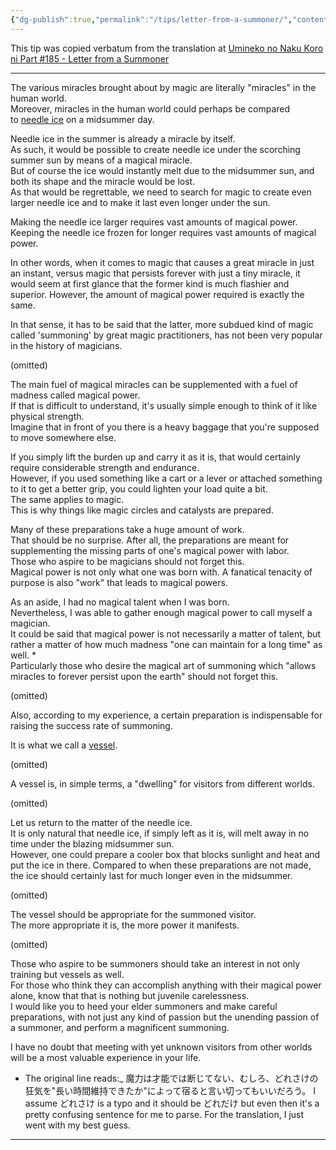 ```yaml
---
{"dg-publish":true,"permalink":"/tips/letter-from-a-summoner/","contentClasses":"center-headings red-truth red-links blue-truth","created":"2025-03-18T19:16:41.264+01:00","updated":"2025-03-18T19:19:41.232+01:00"}
---
```



This tip was copied verbatum from the translation at [Umineko no Naku Koro ni Part #185 - Letter from a Summoner](https://lparchive.org/Umineko-no-Naku-Koro-ni/Update%20185/)

---

The various miracles brought about by magic are literally "miracles" in the human world.  
Moreover, miracles in the human world could perhaps be compared to [needle ice](https://en.wikipedia.org/wiki/Needle_ice) on a midsummer day.  
  
Needle ice in the summer is already a miracle by itself.  
As such, it would be possible to create needle ice under the scorching summer sun by means of a magical miracle.  
But of course the ice would instantly melt due to the midsummer sun, and both its shape and the miracle would be lost.  
As that would be regrettable, we need to search for magic to create even larger needle ice and to make it last even longer under the sun.  
  
Making the needle ice larger requires vast amounts of magical power.  
Keeping the needle ice frozen for longer requires vast amounts of magical power.  
  
In other words, when it comes to magic that causes a great miracle in just an instant, versus magic that persists forever with just a tiny miracle, it would seem at first glance that the former kind is much flashier and superior. However, the amount of magical power required is exactly the same.  
  
In that sense, it has to be said that the latter, more subdued kind of magic called 'summoning' by great magic practitioners, has not been very popular in the history of magicians.  
  
(omitted)  
  
The main fuel of magical miracles can be supplemented with a fuel of madness called magical power.  
If that is difficult to understand, it's usually simple enough to think of it like physical strength.  
Imagine that in front of you there is a heavy baggage that you're supposed to move somewhere else.  
  
If you simply lift the burden up and carry it as it is, that would certainly require considerable strength and endurance.  
However, if you used something like a cart or a lever or attached something to it to get a better grip, you could lighten your load quite a bit.  
The same applies to magic.  
This is why things like magic circles and catalysts are prepared.  
  
Many of these preparations take a huge amount of work.  
That should be no surprise. After all, the preparations are meant for supplementing the missing parts of one's magical power with labor.  
Those who aspire to be magicians should not forget this.  
Magical power is not only what one was born with. A fanatical tenacity of purpose is also "work" that leads to magical powers.  
  
As an aside, I had no magical talent when I was born.  
Nevertheless, I was able to gather enough magical power to call myself a magician.  
It could be said that magical power is not necessarily a matter of talent, but rather a matter of how much madness "one can maintain for a long time" as well. *  
Particularly those who desire the magical art of summoning which "allows miracles to forever persist upon the earth" should not forget this.  
  
(omitted)  
  
Also, according to my experience, a certain preparation is indispensable for raising the success rate of summoning.  
  
It is what we call a [vessel](https://en.wikipedia.org/wiki/Yorishiro).  
  
(omitted)  
  
A vessel is, in simple terms, a "dwelling" for visitors from different worlds.  
  
(omitted)  
  
Let us return to the matter of the needle ice.  
It is only natural that needle ice, if simply left as it is, will melt away in no time under the blazing midsummer sun.  
However, one could prepare a cooler box that blocks sunlight and heat and put the ice in there. Compared to when these preparations are not made, the ice should certainly last for much longer even in the midsummer.  
  
(omitted)  
  
The vessel should be appropriate for the summoned visitor.  
The more appropriate it is, the more power it manifests.  
  
(omitted)  
  
Those who aspire to be summoners should take an interest in not only training but vessels as well.  
For those who think they can accomplish anything with their magical power alone, know that that is nothing but juvenile carelessness.  
I would like you to heed your elder summoners and make careful preparations, with not just any kind of passion but the unending passion of a summoner, and perform a magnificent summoning.  
  
I have no doubt that meeting with yet unknown visitors from other worlds will be a most valuable experience in your life.  
  
  
  
* The original line reads:_ 魔力は才能では断じてない、むしろ、どれさけの狂気を"長い時間維持できたか"によって宿ると言い切ってもいいだろう。 I assume どれさけ is a typo and it should be どれだけ but even then it's a pretty confusing sentence for me to parse. For the translation, I just went with my best guess.


---